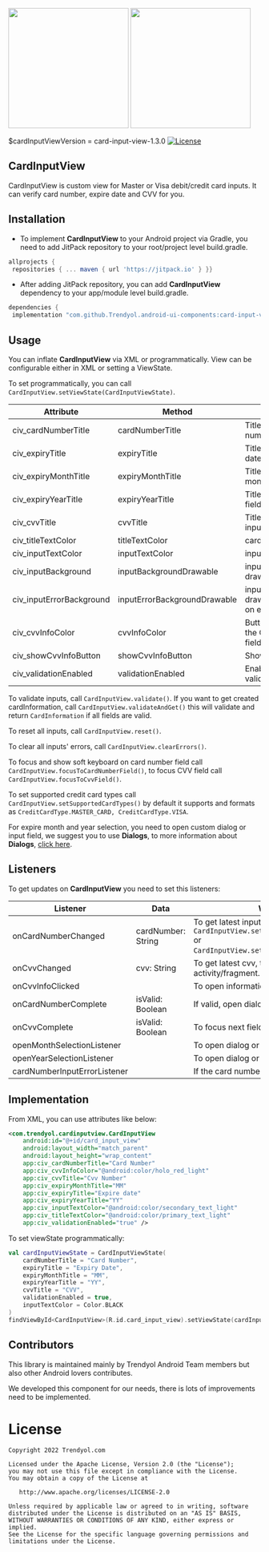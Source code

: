 
<img src="https://raw.githubusercontent.com/Trendyol/android-ui-components/master/images/card-input-view-1.png" width="240"/> <img src="https://raw.githubusercontent.com/Trendyol/android-ui-components/master/images/card-input-view-2.png" width="240"/>
  
$cardInputViewVersion = card-input-view-1.3.0 [![License](https://img.shields.io/badge/License-Apache%202.0-blue.svg)](https://opensource.org/licenses/Apache-2.0)
  
## CardInputView  
CardInputView is custom view for Master or Visa debit/credit card inputs. It can verify card number, expire date and CVV for you.
  
## Installation  
  - To implement **CardInputView** to your Android project via Gradle, you need to add JitPack repository to your root/project level build.gradle.  
```gradle  
allprojects {  
 repositories { ... maven { url 'https://jitpack.io' } }}  
```  
 - After adding JitPack repository, you can add **CardInputView** dependency to your app/module level build.gradle.
```gradle
dependencies {  
 implementation "com.github.Trendyol.android-ui-components:card-input-view:$cardInputViewVersion"}
```

## Usage
You can inflate **CardInputView** via XML or programmatically. View can be configurable either in XML or setting a ViewState.

To set programmatically, you can call `CardInputView.setViewState(CardInputViewState)`.

| Attribute                | Method                       | Description                                                     | Default Value                           |
|--------------------------|------------------------------|-----------------------------------------------------------------|-----------------------------------------|
| civ_cardNumberTitle      | cardNumberTitle              | Title to show above card number input field.                    | ""                                      |
| civ_expiryTitle          | expiryTitle                  | Title to show above expire date fields.                         | ""                                      |
| civ_expiryMonthTitle     | expiryMonthTitle             | Title to show on expire month field.                            | ""                                      |
| civ_expiryYearTitle      | expiryYearTitle              | Title to show on expire year field.                             | ""                                      |
| civ_cvvTitle             | cvvTitle                     | Title to show above CVV input field.                            | ""                                      |
| civ_titleTextColor       | titleTextColor               | cardNumberTitle text color.                                     | Color.BLACK                             |
| civ_inputTextColor       | inputTextColor               | input field text color.                                         | Color.DKGRAY                            |
| civ_inputBackground      | inputBackgroundDrawable      | input field background drawableResource/drawable.               | shape_card_input_field_background       |
| civ_inputErrorBackground | inputErrorBackgroundDrawable | input field background drawableResource/drawable on error.      | shape_card_input_field_error_background |
| civ_cvvInfoColor         | cvvInfoColor                 | Button on the right side of the CVV field, tint for this field. | Color.RED                               |
| civ_showCvvInfoButton    | showCvvInfoButton            | Show or hide cvvInfo.                                           | true                                    |
| civ_validationEnabled    | validationEnabled            | Enable or disable input validations.                            | false                                   |

To validate inputs, call `CardInputView.validate()`. If you want to get created cardInformation, call `CardInputView.validateAndGet()` this will validate and return `CardInformation` if all fields are valid.

To reset all inputs, call `CardInputView.reset()`.

To clear all inputs' errors, call `CardInputView.clearErrors()`.

To focus and show soft keyboard on card number field call `CardInputView.focusToCardNumberField()`, to focus CVV field call `CardInputView.focusToCvvField()`.

To set supported credit card types call `CardInputView.setSupportedCardTypes()` by default it supports and formats as `CreditCardType.MASTER_CARD, CreditCardType.VISA`.

For expire month and year selection, you need to open custom dialog or input field, we suggest you to use **Dialogs**, to more information about **Dialogs**, [click here](https://github.com/Trendyol/android-ui-components/tree/master/libraries/dialogs).

## Listeners
To get updates on **CardInputView** you need to set this listeners:

| Listener                   | Data               | What to use for?                                                                                                                         |
|----------------------------|--------------------|------------------------------------------------------------------------------------------------------------------------------------------|
| onCardNumberChanged          | cardNumber: String | To get latest input, you can set `CardInputView.setCardTypeLogoDrawable(Drawable)` or `CardInputView.setCardBankLogoDrawable(Drawable)`. |
| onCvvChanged                 | cvv: String        | To get latest cvv, to focus next field on your activity/fragment.                                                                        |
| onCvvInfoClicked             |                    | To open information dialog about CVV.                                                                                                    |
| onCardNumberComplete         | isValid: Boolean   | If valid, open dialog for expire month dialog.                                                                                           |
| onCvvComplete                | isValid: Boolean   | To focus next field on your activity/fragment.                                                                                           |
| openMonthSelectionListener   |                    | To open dialog or input field for expire month.                                                                                          |
| openYearSelectionListener    |                    | To open dialog or input field for expire year.                                                                                           |
| cardNumberInputErrorListener |                    | If the card number is invalid, it is triggered.                                                                                          |

## Implementation

From XML, you can use attributes like below:

```xml
<com.trendyol.cardinputview.CardInputView
    android:id="@+id/card_input_view"
    android:layout_width="match_parent"
    android:layout_height="wrap_content"
    app:civ_cardNumberTitle="Card Number"
    app:civ_cvvInfoColor="@android:color/holo_red_light"
    app:civ_cvvTitle="Cvv Number"
    app:civ_expiryMonthTitle="MM"
    app:civ_expiryTitle="Expire date"
    app:civ_expiryYearTitle="YY"
    app:civ_inputTextColor="@android:color/secondary_text_light"
    app:civ_titleTextColor="@android:color/primary_text_light"
    app:civ_validationEnabled="true" />
```

To set viewState programmatically:

```kotlin
val cardInputViewState = CardInputViewState(
    cardNumberTitle = "Card Number",
    expiryTitle = "Expiry Date",
    expiryMonthTitle = "MM",
    expiryYearTitle = "YY",
    cvvTitle = "CVV",
    validationEnabled = true,
    inputTextColor = Color.BLACK
)
findViewById<CardInputView>(R.id.card_input_view).setViewState(cardInputViewState)
```

## Contributors
This library is maintained mainly by Trendyol Android Team members but also other Android lovers contributes.

We developed this component for our needs, there is lots of improvements need to be implemented.

# License
    Copyright 2022 Trendyol.com

    Licensed under the Apache License, Version 2.0 (the "License");
    you may not use this file except in compliance with the License.
    You may obtain a copy of the License at

       http://www.apache.org/licenses/LICENSE-2.0

    Unless required by applicable law or agreed to in writing, software
    distributed under the License is distributed on an "AS IS" BASIS,
    WITHOUT WARRANTIES OR CONDITIONS OF ANY KIND, either express or implied.
    See the License for the specific language governing permissions and
    limitations under the License.
